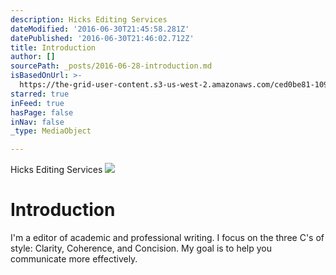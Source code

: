 ```yaml
---
description: Hicks Editing Services
dateModified: '2016-06-30T21:45:58.281Z'
datePublished: '2016-06-30T21:46:02.712Z'
title: Introduction
author: []
sourcePath: _posts/2016-06-28-introduction.md
isBasedOnUrl: >-
  https://the-grid-user-content.s3-us-west-2.amazonaws.com/ced0be81-1096-4768-a88e-6c9443b32ff4.jpg
starred: true
inFeed: true
hasPage: false
inNav: false
_type: MediaObject

---
```

Hicks Editing Services
![](https://the-grid-user-content.s3-us-west-2.amazonaws.com/ced0be81-1096-4768-a88e-6c9443b32ff4.jpg)

# Introduction

I'm a editor of academic and professional writing. I focus on the three C's of style: Clarity, Coherence, and Concision. My goal is to help you communicate more effectively.
